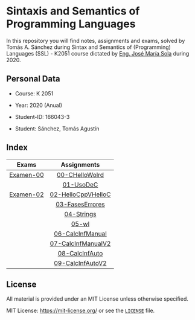 # Sintaxis and Semantics of Programming Languages

In this repository you will find notes, assignments and exams, solved by Tomás A. Sánchez during Sintax and Semantics of (Programming) Languages (SSL) - K2051 course dictated by [Eng. José María Sola](https://josemariasola.wordpress.com/) during 2020.

## Personal Data

- Course: K 2051

- Year: 2020 (Anual)

- Student-ID: 166043-3

- Student: Sánchez, Tomás Agustín

## Index

|  Exams    |         Assignments       |
|:---------:|:-------------------------:|
|[Examen-00]| [00-CHelloWolrd]          |
|           | [01-UsoDeC]               |
|[Examen-02]| [02-HelloCppVHelloC]      |
|           | [03-FasesErrores]         |
|           | [04-Strings]              |
|           | [05-wl]                   |
|           | [06-CalcInfManual]        |
|           | [07-CalcInfManualV2]      |
|           | [08-CalcInfAuto]          |
|           | [09-CalcInfAutoV2]        |

## License

All material is provided under an MIT License unless otherwise specified.

MIT License: <https://mit-license.org/> or see the [`LICENSE`](https://github.com/tomasanchez/SSL/blob/master/LICENSE) file.

<!-- Examenes - Links -->
[Examen-00]:./ResolucionDeExamenes/Examen00.md

[Examen-02]:./ResolucionDeExamenes/Examen02.md

<!-- TPs Individuales - Links -->
[00-CHelloWolrd]:./00-CHelloWorld/README.md
[01-UsoDeC]:./01-UsoDeC/README.md
[02-HelloCppVHelloC]:./02-HelloCppvHelloC/REAMDE.md
[03-FasesErrores]:./03-FasesErrores/README.md
[04-Strings]:./04-Strings/README.md
[05-wl]:./05-wl/README.md
[06-CalcInfManual]:./06-CalcInfManual/README.md
[07-CalcInfManualV2]:./07-CalcInfManualV2/README.md
[08-CalcInfAuto]:./08-CalcInfAuto/README.md
[09-CalcInfAutoV2]:./09-CalcInfAutoV2/README.md

<!-- TPs Grupales - Links -->
